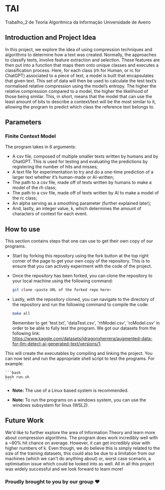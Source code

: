 # TAI

Trabalho_2 de Teoria Algorítmica da Informação
Universidade de Aveiro 

## Introduction and Project Idea
In this project, we explore the idea of using compression techniques and algorithms to determine how a text was created. Normally, the approaches to classify texts, involve feature extraction and selection. These features are then put into a function that maps them onto unique classes and executes a classification process. 
Here, for each class (rh for Human, or rc for ChatGPT) associated to a piece of text, a model is built that encapsulates that given text. This set of data will then be used to calculate the test text’s normalised relative compression using the model’s entropy. The higher the relative compression compared to a model, the higher the likelihood of those being similar. This, in short, means that the model that can use the least amount of bits to describe a context/text will be the most similar to it, allowing the program to predict which class the reference text belongs to.

## Parameters

### Finite Context Model
The program takes in 6 arguments:
- A csv file, composed of multiple smaller texts written by humans and by ChatGPT. This is used for testing and evaluating the predictions by registering the number of hits and misses;
- A text file for experimentation to try and do a one-time prediction of a larger text whether it’s human-made or AI-written;
- The path to a csv file, made off of texts written by humans to make a model of the rh class;
- The path to a csv file, made off of texts written by AI to make a model of the rc class;
- An alpha serving as a smoothing parameter (further explained later);
- And, lastly, an integer value, k, which determines the amount of characters of context for each event.

## How to use

This section contains steps that one can use to get their own copy of our programs.

- Start by forking this repository using the fork button at the top right corner of the page to get your own copy of the repository. This is to ensure that you can actively experiment with the code of the project.

- Once the repository has been forked, you can clone the repository to your local machine using the following command:

	```bash
	git clone <paste URL of the forked repo here>
	```

- Lastly, with the repository cloned, you can navigate to the directory of the repository and run the following command to compile the code:

    ```bash
    make all
    ```

    Remember to get 'test.txt', 'dataTest.csv', 'rhModel.csv', 'rcModel.csv' in order to be able to fully test the program. We got our datasets from the following link: https://www.kaggle.com/datasets/jdragonxherrera/augmented-data-for-llm-detect-ai-generated-text/versions/1.

This will create the executables by compiling and linking the project. You can now test and run the appropriate shell script to test the programs.
For example:

    ```bash
    bash run.sh
    ```

- **Note:** The use of a Linux based system is recommended.

- **Note:** To run the programs on a windows system, you can use the windows subsystem for linux (WSL2).

## Future Work
We'd like to further explore the area of Information Theory and learn more about compression algorithms. The program does work incredibly well with a ~90% hit chance on average. However, it can get incredibly slow with higher numbers of k. Even though, we do believe this is simply related to the size of the training datasets, this could also be due to a limitation from our machines (which we can't do anything about) or, worst case scenario, a optimisation issue which could be looked into as well.
All in all this project was widely successful and we look forward to learn more!

### Proudly brought to you by our group ❤️
